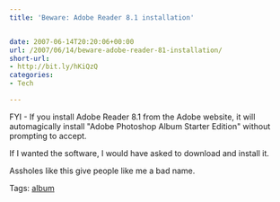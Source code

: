 ```yaml
---
title: 'Beware: Adobe Reader 8.1 installation'


date: 2007-06-14T20:20:06+00:00
url: /2007/06/14/beware-adobe-reader-81-installation/
short-url:
- http://bit.ly/hKiQzQ
categories:
- Tech

---
```

<div class='microid-mailto+http:sha1:1a333bb2de0351c13cde5b8077efa9f5d221e098'>

FYI - If you install Adobe Reader 8.1 from the Adobe website, it will automagically install "Adobe Photoshop Album Starter Edition" without prompting to accept.



If I wanted the software, I would have asked to download and install it.



Assholes like this give people like me a bad name.

</div>

<div class="st-post-tags">
Tags: <a href="http://www.cavort.org/tag/album/" title="album" rel="tag">album</a><br />
</div>
